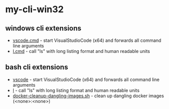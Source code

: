 # my-cli-win32

## windows cli extensions

- [vscode.cmd](https://github.com/dodjango/my-cli-win32/blob/master/vscode.cmd) - start VisualStudioCode (x64) and forwards all command line arguments
- [l.cmd](https://github.com/dodjango/my-cli-win32/blob/master/l.cmd) - call "ls" with long listing format and human readable units

## bash cli extensions
- [vscode](https://github.com/dodjango/my-cli-win32/blob/master/vscode) - start VisualStudioCode (x64) and forwards all command line arguments
- [l](https://github.com/dodjango/my-cli-win32/blob/master/l) - call "ls" with long listing format and human readable units
- [docker-cleanup-dangling-images.sh](https://github.com/dodjango/my-cli-win32/blob/master/docker-cleanup-dangling-images.sh) - clean up dangling docker images (\<none>:\<none>)